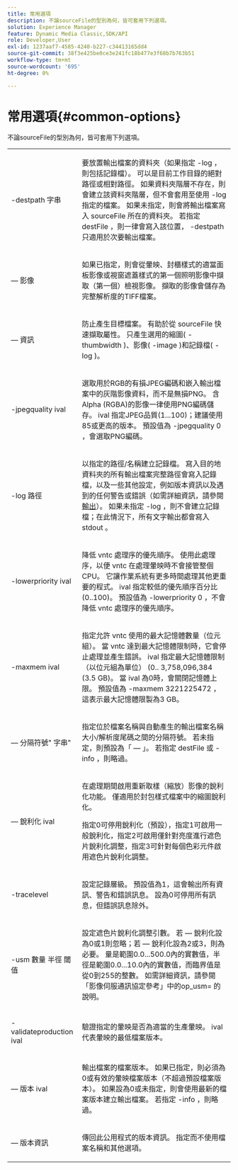 ```yaml
---
title: 常用選項
description: 不論sourceFile的型別為何，皆可套用下列選項。
solution: Experience Manager
feature: Dynamic Media Classic,SDK/API
role: Developer,User
exl-id: 1237aaf7-4585-4240-b227-c34413165dd4
source-git-commit: 38f3e425be0ce3e241fc18b477e3f68b7b763b51
workflow-type: tm+mt
source-wordcount: '695'
ht-degree: 0%

---
```


# 常用選項{#common-options}

不論sourceFile的型別為何，皆可套用下列選項。

<table id="simpletable_3BFC3737C891411D84405CEEF6B19542"> 
 <tr class="strow"> 
  <td class="stentry"> <p> <span class="codeph"> -destpath <span class="varname">字串</span> </span> </p> </td> 
  <td class="stentry"> <p>要放置輸出檔案的資料夾（如果指定<span class="codeph"> -log </span>，則包括記錄檔）。 可以是目前工作目錄的絕對路徑或相對路徑。 如果資料夾階層不存在，則會建立該資料夾階層，但不會套用至使用<span class="codeph"> -log </span>指定的檔案。 如果未指定，則會將輸出檔案寫入<span class="varname"> sourceFile </span>所在的資料夾。 若指定<span class="varname"> destFile </span>，則一律會寫入該位置，<span class="codeph"> -destpath </span>只適用於次要輸出檔案。 </p> </td> 
 </tr> 
 <tr class="strow"> 
  <td class="stentry"> <p> <span class="codeph"> — 影像</span> </p> </td> 
  <td class="stentry"> <p>如果已指定，則會從暈映、封櫃樣式的適當面板影像或視窗遮蓋樣式的第一個照明影像中擷取（第一個）檢視影像。 擷取的影像會儲存為完整解析度的TIFF檔案。 </p> </td> 
 </tr> 
 <tr class="strow"> 
  <td class="stentry"> <p> <span class="codeph"> — 資訊</span> </p> </td> 
  <td class="stentry"> <p>防止產生目標檔案。 有助於從<span class="varname"> sourceFile </span>快速擷取屬性。 只產生選用的縮圖( <span class="codeph"> -thumbwidth </span>)、影像( <span class="codeph"> -image </span>)和記錄檔( <span class="codeph"> -log </span>)。 </p> </td> 
 </tr> 
 <tr class="strow"> 
  <td class="stentry"> <p> <span class="codeph"> -jpegquality <span class="varname"> ival </span> </span> </p> </td> 
  <td class="stentry"> <p>選取用於RGB的有損JPEG編碼和嵌入輸出檔案中的灰階影像資料，而不是無損PNG。 含Alpha (RGBA)的影像一律使用PNG編碼儲存。 <span class="varname"> ival </span>指定JPEG品質(1...100)；建議使用85或更高的版本。 預設值為<span class="codeph"> -jpegquality 0 </span>，會選取PNG編碼。 </p> </td> 
 </tr> 
 <tr class="strow"> 
  <td class="stentry"> <p> <span class="codeph"> -log <span class="varname">路徑</span> </span> </p> </td> 
  <td class="stentry"> <p>以指定的路徑/名稱建立記錄檔。 寫入目的地資料夾的所有輸出檔案完整路徑會寫入記錄檔，以及一些其他設定，例如版本資訊以及遇到的任何警告或錯誤（如需詳細資訊，請參閱<a href="../../../../ir-api/vntc/utilities/c-ir-vignette-converter-vntc/r-ir-output.md#reference-c51e30b721eb416bb646089f0ac045c5" type="reference" format="dita" scope="local">輸出</a>）。 如果未指定<span class="codeph"> -log </span>，則不會建立記錄檔；在此情況下，所有文字輸出都會寫入<span class="codeph"> stdout </span>。 </p> </td> 
 </tr> 
 <tr class="strow"> 
  <td class="stentry"> <p> <span class="codeph"> -lowerpriority <span class="varname"> ival </span> </span> </p> </td> 
  <td class="stentry"> <p>降低<span class="filepath"> vntc </span>處理序的優先順序。 使用此處理序，以便<span class="filepath"> vntc </span>在處理暈映時不會接管整個CPU。 它讓作業系統有更多時間處理其他更重要的程式。 <span class="varname"> ival </span>指定較低的優先順序百分比(0..100)。 預設值為<span class="codeph"> -lowerpriority 0 </span>，不會降低<span class="filepath"> vntc </span>處理序的優先順序。 </p> </td> 
 </tr> 
 <tr class="strow"> 
  <td class="stentry"> <p> <span class="codeph"> -maxmem <span class="varname"> ival </span> </span> </p> </td> 
  <td class="stentry"> <p>指定允許<span class="filepath"> vntc </span>使用的最大記憶體數量（位元組）。 當<span class="filepath"> vntc </span>達到最大記憶體限制時，它會停止處理並產生錯誤。 <span class="varname"> ival </span>指定最大記憶體限制（以位元組為單位） (0.. 3,758,096,384 (3.5 GB)。 當<span class="varname"> ival </span>為0時，會關閉記憶體上限。 預設值為<span class="codeph"> -maxmem 3221225472 </span>，這表示最大記憶體限製為3 GB。 </p> </td> 
 </tr> 
 <tr class="strow"> 
  <td class="stentry"> <p> <span class="codeph"> — 分隔符號" <span class="varname">字串</span>" </span> </p> </td> 
  <td class="stentry"> <p>指定位於檔案名稱與自動產生的輸出檔案名稱大小/解析度尾碼之間的分隔符號。 若未指定，則預設為「 — 」。 若指定<span class="varname"> destFile </span>或<span class="codeph"> -info </span>，則略過。 </p> </td> 
 </tr> 
 <tr class="strow"> 
  <td class="stentry"> <p> <span class="codeph"> — 銳利化<span class="varname"> ival </span> </span> </p> </td> 
  <td class="stentry"> <p>在處理期間啟用重新取樣（縮放）影像的銳利化功能。 僅適用於封包樣式檔案中的縮圖銳利化。 </p> <p>指定0可停用銳利化（預設），指定1可啟用一般銳利化，指定2可啟用僅針對亮度進行遮色片銳利化調整，指定3可針對每個色彩元件啟用遮色片銳利化調整。 </p> </td> 
 </tr> 
 <tr class="strow"> 
  <td class="stentry"> <p> <span class="codeph"> -tracelevel </span> </p> </td> 
  <td class="stentry"> <p>設定記錄層級。 預設值為1，這會輸出所有資訊、警告和錯誤訊息。 設為0可停用所有訊息，但錯誤訊息除外。 </p> </td> 
 </tr> 
 <tr class="strow"> 
  <td class="stentry"> <p> <span class="codeph"> -usm <span class="varname">數量</span> <span class="varname">半徑</span> <span class="varname">閾值</span> </span> </p> </td> 
  <td class="stentry"> <p>設定遮色片銳利化調整引數。 若<span class="codeph"> — 銳利化</span>設為0或1則忽略；若<span class="codeph"> — 銳利化</span>設為2或3，則為必要。 <span class="varname">量</span>是範圍0.0...500.0內的實數值，<span class="varname">半徑</span>是範圍0.0...10.0內的實數值，而<span class="varname">臨界值</span>是從0到255的整數。 如需詳細資訊，請參閱「影像伺服通訊協定參考」中的<span class="codeph">op_usm= </span>的說明。 </p> </td> 
 </tr> 
 <tr class="strow"> 
  <td class="stentry"> <p> <span class="codeph"> -validateproduction <span class="varname"> ival </span> </span> </p> </td> 
  <td class="stentry"> <p>驗證指定的暈映是否為適當的生產暈映。 <span class="varname"> ival </span>代表暈映的最低檔案版本。 </p> </td> 
 </tr> 
 <tr class="strow"> 
  <td class="stentry"> <p> <span class="codeph"> — 版本<span class="varname"> ival </span> </span> </p> </td> 
  <td class="stentry"> <p>輸出檔案的檔案版本。 如果已指定，則必須為0或有效的暈映檔案版本（不超過預設檔案版本）。 如果設為0或未指定，則會使用最新的檔案版本建立輸出檔案。 若指定<span class="codeph"> -info </span>，則略過。 </p> </td> 
 </tr> 
 <tr class="strow"> 
  <td class="stentry"> <p> <span class="codeph"> — 版本資訊</span> </p> </td> 
  <td class="stentry"> <p>傳回此公用程式的版本資訊。 指定而不使用檔案名稱和其他選項。 </p> </td> 
 </tr> 
</table>
